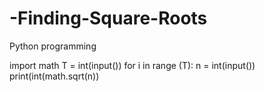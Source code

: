 # -Finding-Square-Roots
Python programming

import math
T = int(input())
for i in range (T):
    n = int(input())
    print(int(math.sqrt(n))
